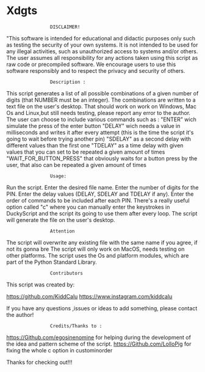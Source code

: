 # Xdgts




                    DISCLAIMER!
"This software is intended for educational and didactic purposes only 
such as testing the security of your own systems. 
It is not intended to be used for any illegal activities, 
such as unauthorized access to systems and/or others. 
The user assumes all responsibility for any actions taken using this script as raw code or precompiled software. 
We encourage users to use this software responsibly and to respect the privacy and security of others. 

 
                    Description :
This script generates a list of all possible combinations of a given number of digits
	(that NUMBER must be an integer). 
The combinations are written to a text file on the user's desktop.
    That should work on  work on Windows, Mac Os and Linux,but still needs testing, please report any error to the author.
The user can choose to include various commands such as :
    "ENTER" wich simulate the press of the enter button
    "DELAY" wich needs a value in milliseconds and writes it after every attempt
        (this is the time the script it's going to wait before trying another pin)
    "SDELAY" as a second delay with different values than the first one
    "TDELAY" as a time delay with given values that you can set to be repeated a given amount of times
    "WAIT_FOR_BUTTON_PRESS" that obviously waits for a button press by the user, that also can be repeated a given amount of times


  

                    Usage:

Run the script.
Enter the desired file name.
Enter the number of digits for the PIN.
Enter the delay values (DELAY, SDELAY and TDELAY if any).
Enter the order of commands to be included after each PIN.
  There's a really useful option called "c" where you can manually enter the keystrokes in DuckyScript and the script its going to use them after every loop.
The script will generate the file on the user's desktop.


                    Attention

The script will overwrite any existing file with the same name if you agree, if not its gonna bre
The script will only work on MacOS, needs testing on other platforms.
The script uses the Os and platform modules, which are part of the Python Standard Library.


                    Contributors

This script was created by:

https://github.com/KiddCalu
https://www.instagram.com/kiddcalu

If you have any questions ,issues or ideas to add something, please contact the author!


                    Credits/Thanks to :

https://Github.com/egosinenomine for helping during the development of the idea and pattern scheme of the script.
https://Github.com/LolloPig for fixing the whole c option in custominorder

Thanks for checking out!!!
